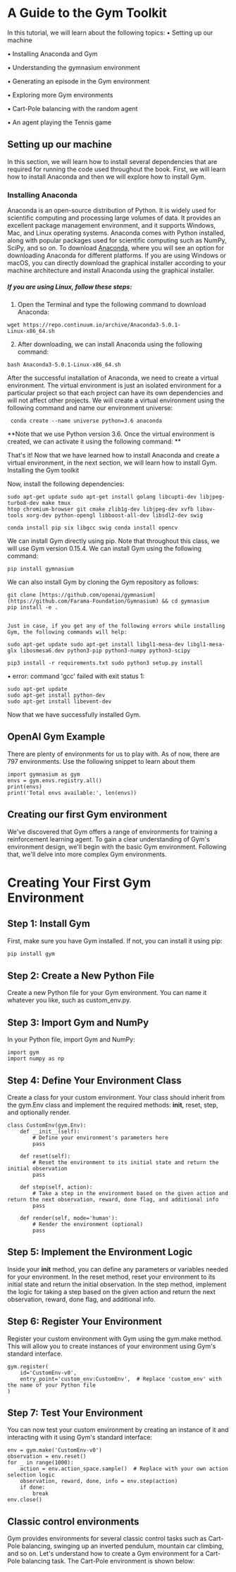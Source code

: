 # A Guide to the Gym Toolkit 
In this tutorial, we will learn about the following topics: 
• 
Setting up our machine 

• 
Installing Anaconda and Gym 

• 
Understanding the gymnasium environment 

• 
Generating an episode in the Gym environment 

• 
Exploring more Gym environments 

• 
Cart-Pole balancing with the random agent 

• 
An agent playing the Tennis game 


## Setting up our machine 
In this section, we will learn how to install several dependencies that are required for running the code used throughout the book. First, we will learn how to install Anaconda and then we will explore how to install Gym. 
### Installing Anaconda 
Anaconda is an open-source distribution of Python. It is widely used for scientific computing and processing large volumes of data. It provides an excellent package management environment, and it supports Windows, Mac, and Linux operating systems. Anaconda comes with Python installed, along with popular packages used 
for scientific computing such as NumPy, SciPy, and so on. 
To download [Anaconda]( https://www.anaconda.com/download/), where you will see an option for downloading Anaconda for different platforms. If you are using Windows or macOS, you can directly download the graphical installer according to your machine architecture and install Anaconda using the graphical installer. 

##### If you are using Linux, follow these steps: 
1. Open the Terminal and type the following command to download Anaconda: 
```
wget https://repo.continuum.io/archive/Anaconda3-5.0.1-
Linux-x86_64.sh
```

2. After downloading, we can install Anaconda using the following command: 

```
bash Anaconda3-5.0.1-Linux-x86_64.sh
```	

After the successful installation of Anaconda, we need to create a virtual 
environment. 
The virtual environment is just an isolated environment for a particular project so 
that each project can have its own dependencies and will not affect other projects. We will create a virtual environment using the following command and name our environment universe: 

```
 conda create --name universe python=3.6 anaconda
```

**Note that we use Python version 3.6. Once the virtual environment is created, we can activate it using the following command: 
**

That's it! Now that we have learned how to install Anaconda and create a virtual 
environment, in the next section, we will learn how to install Gym. 
Installing the Gym toolkit 

Now, install the following dependencies: 

```
sudo apt-get update sudo apt-get install golang libcupti-dev libjpeg-turbo8-dev make tmux 
htop chromium-browser git cmake zlib1g-dev libjpeg-dev xvfb libav-tools xorg-dev python-opengl libboost-all-dev libsdl2-dev swig 
```

```
conda install pip six libgcc swig conda install opencv 
```

We can install Gym directly using pip. Note that throughout this class, we will use Gym version 0.15.4. We can install Gym using the following command: 

```
pip install gymnasium
```


We can also install Gym by cloning the Gym repository as follows: 

```
git clone [https://github.com/openai/gymnasium](https://github.com/Farama-Foundation/Gymnasium) && cd gymnasium
pip install -e .
```

 ```

Just in case, if you get any of the following errors while installing Gym, the following commands will help:

sudo apt-get update sudo apt-get install libgl1-mesa-dev libgl1-mesa-glx libosmesa6.dev python3-pip python3-numpy python3-scipy  
```
```
pip3 install -r requirements.txt sudo python3 setup.py install 
``` 
•  error: command 'gcc' failed with exit status 1:  
```
sudo apt-get update
sudo apt-get install python-dev
sudo apt-get install libevent-dev
```

Now that we have successfully installed Gym.
## OpenAI Gym Example
There are plenty of environments for us to play with. As of now, there are 797 environments. Use the following snippet to learn about them
```
import gymnasium as gym
envs = gym.envs.registry.all()
print(envs)
print('Total envs available:', len(envs))
```
## Creating our first Gym environment
We've discovered that Gym offers a range of environments for training a reinforcement learning agent. To gain a clear understanding of Gym's environment design, we'll begin with the basic Gym environment. Following that, we'll delve into more complex Gym environments.

# Creating Your First Gym Environment

## Step 1: Install Gym
First, make sure you have Gym installed. If not, you can install it using pip:
```bash
pip install gym
```
## Step 2: Create a New Python File
Create a new Python file for your Gym environment. You can name it whatever you like, such as custom_env.py.
## Step 3: Import Gym and NumPy
In your Python file, import Gym and NumPy:
```
import gym
import numpy as np
```
## Step 4: Define Your Environment Class
Create a class for your custom environment. Your class should inherit from the gym.Env class and implement the required methods: __init__, reset, step, and optionally render.
```
class CustomEnv(gym.Env):
    def __init__(self):
        # Define your environment's parameters here
        pass

    def reset(self):
        # Reset the environment to its initial state and return the initial observation
        pass

    def step(self, action):
        # Take a step in the environment based on the given action and return the next observation, reward, done flag, and additional info
        pass

    def render(self, mode='human'):
        # Render the environment (optional)
        pass
```
## Step 5: Implement the Environment Logic
Inside your __init__ method, you can define any parameters or variables needed for your environment. In the reset method, reset your environment to its initial state and return the initial observation. In the step method, implement the logic for taking a step based on the given action and return the next observation, reward, done flag, and additional info.
## Step 6: Register Your Environment
Register your custom environment with Gym using the gym.make method. This will allow you to create instances of your environment using Gym's standard interface.
```
gym.register(
    id='CustomEnv-v0',
    entry_point='custom_env:CustomEnv',  # Replace 'custom_env' with the name of your Python file
)
```
## Step 7: Test Your Environment
You can now test your custom environment by creating an instance of it and interacting with it using Gym's standard interface:
```
env = gym.make('CustomEnv-v0')
observation = env.reset()
for _ in range(1000):
    action = env.action_space.sample()  # Replace with your own action selection logic
    observation, reward, done, info = env.step(action)
    if done:
        break
env.close()

```

## Classic control environments
Gym provides environments for several classic control tasks such as Cart-Pole balancing, swinging up an inverted pendulum, mountain car climbing, and so on. Let's understand how to create a Gym environment for a Cart-Pole balancing task. The Cart-Pole environment is shown below:




